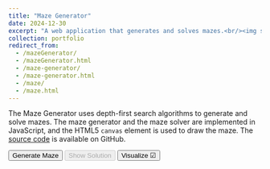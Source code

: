 ```yaml
---
title: "Maze Generator"
date: 2024-12-30
excerpt: "A web application that generates and solves mazes.<br/><img src='/images/mazeGenerator.png'>"
collection: portfolio
redirect_from:
  - /mazeGenerator/
  - /mazeGenerator.html
  - /maze-generator/
  - /maze-generator.html
  - /maze/
  - /maze.html
---
```


The Maze Generator uses depth-first search algorithms to generate and solve mazes. The maze generator and the maze solver are implemented in JavaScript, and the HTML5 `canvas` element is used to draw the maze. The [source code](https://github.com/jacob-thompson/jacob-thompson.github.io) is available on GitHub.

<div container class="app">
    <div style="padding-bottom:10px" class="buttons">
        <input type="button" id="generateButton" value="Generate Maze">
        <input type="button" id="solveButton" value="Show Solution" disabled>
        <input type="button" id="visualizeButton" value="Visualize ☑">
    </div>
</div>

<script>
document.getElementById("generateButton").addEventListener("click", function() {
    generateMaze();
});
document.getElementById("solveButton").addEventListener("click", function() {
    solveMaze();
});
document.getElementById("visualizeButton").addEventListener("click", function() {
    toggleVisualizer();
});
</script>

<script src="{{ base_path }}/assets/js/mazeGenerator.js"></script>
